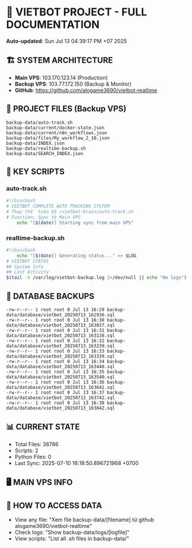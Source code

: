 # 🤖 VIETBOT PROJECT - FULL DOCUMENTATION
**Auto-updated**: Sun Jul 13 04:39:17 PM +07 2025

## 🏗️ SYSTEM ARCHITECTURE
- **Main VPS**: 103.170.123.14 (Production)
- **Backup VPS**: 103.77.172.150 (Backup & Monitor)
- **GitHub**: https://github.com/alogame3690/vietbot-realtime

## 📁 PROJECT FILES (Backup VPS)
```
backup-data/auto-track.sh
backup-data/current/docker-state.json
backup-data/current/n8n_workflows.json
backup-data/files/My_workflow_2_10.json
backup-data/INDEX.json
backup-data/realtime-backup.sh
backup-data/SEARCH_INDEX.json
```

## 🔧 KEY SCRIPTS
### auto-track.sh
```bash
#!/bin/bash
# VIETBOT COMPLETE AUTO TRACKING SYSTEM
# Thay thế toàn bộ /vietbot-brain/auto-track.sh
# Function: Sync từ Main VPS
    echo "[$(date)] Starting sync from main VPS"
```
### realtime-backup.sh
```bash
#!/bin/bash
    echo "[$(date)] Generating status..." >> $LOG
# VIETBOT STATUS
## System Info
## Last Activity
$(tail -5 /var/log/vietbot-backup.log 2>/dev/null || echo "No logs")
```

## 💾 DATABASE BACKUPS
```
-rw-r--r-- 1 root root 0 Jul 13 16:29 backup-data/database/vietbot_20250713_162936.sql
-rw-r--r-- 1 root root 0 Jul 13 16:30 backup-data/database/vietbot_20250713_163037.sql
-rw-r--r-- 1 root root 0 Jul 13 16:31 backup-data/database/vietbot_20250713_163138.sql
-rw-r--r-- 1 root root 0 Jul 13 16:32 backup-data/database/vietbot_20250713_163239.sql
-rw-r--r-- 1 root root 0 Jul 13 16:33 backup-data/database/vietbot_20250713_163339.sql
-rw-r--r-- 1 root root 0 Jul 13 16:34 backup-data/database/vietbot_20250713_163440.sql
-rw-r--r-- 1 root root 0 Jul 13 16:35 backup-data/database/vietbot_20250713_163540.sql
-rw-r--r-- 1 root root 0 Jul 13 16:36 backup-data/database/vietbot_20250713_163641.sql
-rw-r--r-- 1 root root 0 Jul 13 16:37 backup-data/database/vietbot_20250713_163742.sql
-rw-r--r-- 1 root root 0 Jul 13 16:38 backup-data/database/vietbot_20250713_163842.sql
```

## 📊 CURRENT STATE
- Total Files: 38786
- Scripts: 2
- Python Files: 0
- Last Sync: 2025-07-10 16:18:50.896721968 +0700

## 🖥️ MAIN VPS INFO


## 🚨 HOW TO ACCESS DATA
- View any file: "Xem file backup-data/[filename] từ github alogame3690/vietbot-realtime"
- Check logs: "Show backup-data/logs/[logfile]"
- View scripts: "List all .sh files in backup-data/"
